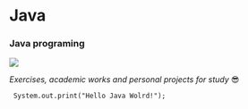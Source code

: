 # Java
### Java programing
![](https://img.shields.io/badge/Java-ED8B00?style=for-the-badge&logo=java&logoColor=white)


*Exercises, academic works and personal projects for study* :sunglasses:

     System.out.print("Hello Java Wolrd!");
